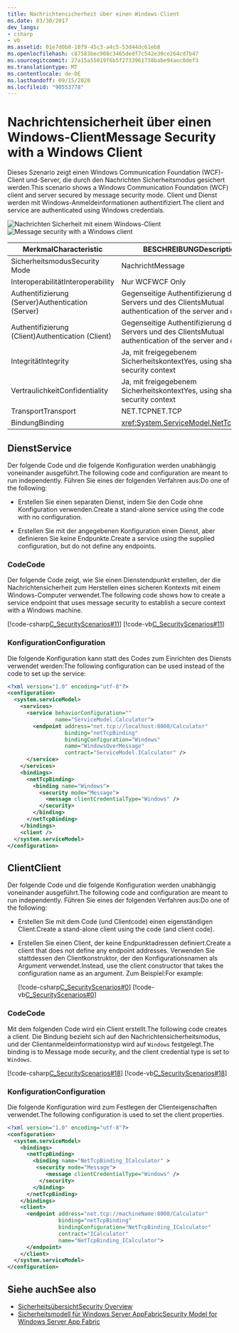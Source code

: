 ```yaml
---
title: Nachrichtensicherheit über einen Windows-Client
ms.date: 03/30/2017
dev_langs:
- csharp
- vb
ms.assetid: 01e7d0b8-10f9-45c3-a4c5-53d44dc61eb8
ms.openlocfilehash: c87583bec908c3465dedf7c542e30ce264cd7b47
ms.sourcegitcommit: 27a15a55019f6b5f2733961738babe94aec0def3
ms.translationtype: MT
ms.contentlocale: de-DE
ms.lasthandoff: 09/15/2020
ms.locfileid: "90553778"
---
```

# <a name="message-security-with-a-windows-client"></a><span data-ttu-id="1d936-102">Nachrichtensicherheit über einen Windows-Client</span><span class="sxs-lookup"><span data-stu-id="1d936-102">Message Security with a Windows Client</span></span>
<span data-ttu-id="1d936-103">Dieses Szenario zeigt einen Windows Communication Foundation (WCF)-Client und-Server, die durch den Nachrichten Sicherheitsmodus gesichert werden.</span><span class="sxs-lookup"><span data-stu-id="1d936-103">This scenario shows a Windows Communication Foundation (WCF) client and server secured by message security mode.</span></span> <span data-ttu-id="1d936-104">Client und Dienst werden mit Windows-Anmeldeinformationen authentifiziert.</span><span class="sxs-lookup"><span data-stu-id="1d936-104">The client and service are authenticated using Windows credentials.</span></span>  
  
 <span data-ttu-id="1d936-105">![Nachrichten Sicherheit mit einem Windows-Client](media/1c8618d4-0005-4022-beb6-32fd087a8c3c.gif "1c8618d4-0005-4022-beb6-32bd087a8c3c")</span><span class="sxs-lookup"><span data-stu-id="1d936-105">![Message security with a Windows client](media/1c8618d4-0005-4022-beb6-32fd087a8c3c.gif "1c8618d4-0005-4022-beb6-32fd087a8c3c")</span></span>  
  
|<span data-ttu-id="1d936-106">Merkmal</span><span class="sxs-lookup"><span data-stu-id="1d936-106">Characteristic</span></span>|<span data-ttu-id="1d936-107">BESCHREIBUNG</span><span class="sxs-lookup"><span data-stu-id="1d936-107">Description</span></span>|  
|--------------------|-----------------|  
|<span data-ttu-id="1d936-108">Sicherheitsmodus</span><span class="sxs-lookup"><span data-stu-id="1d936-108">Security Mode</span></span>|<span data-ttu-id="1d936-109">Nachricht</span><span class="sxs-lookup"><span data-stu-id="1d936-109">Message</span></span>|  
|<span data-ttu-id="1d936-110">Interoperabilität</span><span class="sxs-lookup"><span data-stu-id="1d936-110">Interoperability</span></span>|<span data-ttu-id="1d936-111">Nur WCF</span><span class="sxs-lookup"><span data-stu-id="1d936-111">WCF Only</span></span>|  
|<span data-ttu-id="1d936-112">Authentifizierung (Server)</span><span class="sxs-lookup"><span data-stu-id="1d936-112">Authentication (Server)</span></span>|<span data-ttu-id="1d936-113">Gegenseitige Authentifizierung des Servers und des Clients</span><span class="sxs-lookup"><span data-stu-id="1d936-113">Mutual authentication of the server and client</span></span>|  
|<span data-ttu-id="1d936-114">Authentifizierung (Client)</span><span class="sxs-lookup"><span data-stu-id="1d936-114">Authentication (Client)</span></span>|<span data-ttu-id="1d936-115">Gegenseitige Authentifizierung des Servers und des Clients</span><span class="sxs-lookup"><span data-stu-id="1d936-115">Mutual authentication of the server and client</span></span>|  
|<span data-ttu-id="1d936-116">Integrität</span><span class="sxs-lookup"><span data-stu-id="1d936-116">Integrity</span></span>|<span data-ttu-id="1d936-117">Ja, mit freigegebenem Sicherheitskontext</span><span class="sxs-lookup"><span data-stu-id="1d936-117">Yes, using shared security context</span></span>|  
|<span data-ttu-id="1d936-118">Vertraulichkeit</span><span class="sxs-lookup"><span data-stu-id="1d936-118">Confidentiality</span></span>|<span data-ttu-id="1d936-119">Ja, mit freigegebenem Sicherheitskontext</span><span class="sxs-lookup"><span data-stu-id="1d936-119">Yes, using shared security context</span></span>|  
|<span data-ttu-id="1d936-120">Transport</span><span class="sxs-lookup"><span data-stu-id="1d936-120">Transport</span></span>|<span data-ttu-id="1d936-121">NET.TCP</span><span class="sxs-lookup"><span data-stu-id="1d936-121">NET.TCP</span></span>|  
|<span data-ttu-id="1d936-122">Bindung</span><span class="sxs-lookup"><span data-stu-id="1d936-122">Binding</span></span>|<xref:System.ServiceModel.NetTcpBinding>|  
  
## <a name="service"></a><span data-ttu-id="1d936-123">Dienst</span><span class="sxs-lookup"><span data-stu-id="1d936-123">Service</span></span>  
 <span data-ttu-id="1d936-124">Der folgende Code und die folgende Konfiguration werden unabhängig voneinander ausgeführt.</span><span class="sxs-lookup"><span data-stu-id="1d936-124">The following code and configuration are meant to run independently.</span></span> <span data-ttu-id="1d936-125">Führen Sie eines der folgenden Verfahren aus:</span><span class="sxs-lookup"><span data-stu-id="1d936-125">Do one of the following:</span></span>  
  
- <span data-ttu-id="1d936-126">Erstellen Sie einen separaten Dienst, indem Sie den Code ohne Konfiguration verwenden.</span><span class="sxs-lookup"><span data-stu-id="1d936-126">Create a stand-alone service using the code with no configuration.</span></span>  
  
- <span data-ttu-id="1d936-127">Erstellen Sie mit der angegebenen Konfiguration einen Dienst, aber definieren Sie keine Endpunkte.</span><span class="sxs-lookup"><span data-stu-id="1d936-127">Create a service using the supplied configuration, but do not define any endpoints.</span></span>  
  
### <a name="code"></a><span data-ttu-id="1d936-128">Code</span><span class="sxs-lookup"><span data-stu-id="1d936-128">Code</span></span>  
 <span data-ttu-id="1d936-129">Der folgende Code zeigt, wie Sie einen Dienstendpunkt erstellen, der die Nachrichtensicherheit zum Herstellen eines sicheren Kontexts mit einem Windows-Computer verwendet.</span><span class="sxs-lookup"><span data-stu-id="1d936-129">The following code shows how to create a service endpoint that uses message security to establish a secure context with a Windows machine.</span></span>  
  
 [!code-csharp[C_SecurityScenarios#11](../../../../samples/snippets/csharp/VS_Snippets_CFX/c_securityscenarios/cs/source.cs#11)]
 [!code-vb[C_SecurityScenarios#11](../../../../samples/snippets/visualbasic/VS_Snippets_CFX/c_securityscenarios/vb/source.vb#11)]  
  
### <a name="configuration"></a><span data-ttu-id="1d936-130">Konfiguration</span><span class="sxs-lookup"><span data-stu-id="1d936-130">Configuration</span></span>  
 <span data-ttu-id="1d936-131">Die folgende Konfiguration kann statt des Codes zum Einrichten des Diensts verwendet werden:</span><span class="sxs-lookup"><span data-stu-id="1d936-131">The following configuration can be used instead of the code to set up the service:</span></span>  
  
```xml  
<?xml version="1.0" encoding="utf-8"?>  
<configuration>  
  <system.serviceModel>  
    <services>  
      <service behaviorConfiguration=""  
               name="ServiceModel.Calculator">  
        <endpoint address="net.tcp://localhost:8008/Calculator"  
                  binding="netTcpBinding"  
                  bindingConfiguration="Windows"  
                  name="WindowsOverMessage"  
                  contract="ServiceModel.ICalculator" />  
      </service>  
    </services>  
    <bindings>  
      <netTcpBinding>  
        <binding name="Windows">  
          <security mode="Message">  
            <message clientCredentialType="Windows" />  
          </security>  
        </binding>  
      </netTcpBinding>  
    </bindings>  
    <client />  
  </system.serviceModel>  
</configuration>  
```  
  
## <a name="client"></a><span data-ttu-id="1d936-132">Client</span><span class="sxs-lookup"><span data-stu-id="1d936-132">Client</span></span>  
 <span data-ttu-id="1d936-133">Der folgende Code und die folgende Konfiguration werden unabhängig voneinander ausgeführt.</span><span class="sxs-lookup"><span data-stu-id="1d936-133">The following code and configuration are meant to run independently.</span></span> <span data-ttu-id="1d936-134">Führen Sie eines der folgenden Verfahren aus:</span><span class="sxs-lookup"><span data-stu-id="1d936-134">Do one of the following:</span></span>  
  
- <span data-ttu-id="1d936-135">Erstellen Sie mit dem Code (und Clientcode) einen eigenständigen Client.</span><span class="sxs-lookup"><span data-stu-id="1d936-135">Create a stand-alone client using the code (and client code).</span></span>  
  
- <span data-ttu-id="1d936-136">Erstellen Sie einen Client, der keine Endpunktadressen definiert.</span><span class="sxs-lookup"><span data-stu-id="1d936-136">Create a client that does not define any endpoint addresses.</span></span> <span data-ttu-id="1d936-137">Verwenden Sie stattdessen den Clientkonstruktor, der den Konfigurationsnamen als Argument verwendet.</span><span class="sxs-lookup"><span data-stu-id="1d936-137">Instead, use the client constructor that takes the configuration name as an argument.</span></span> <span data-ttu-id="1d936-138">Zum Beispiel:</span><span class="sxs-lookup"><span data-stu-id="1d936-138">For example:</span></span>  
  
     [!code-csharp[C_SecurityScenarios#0](../../../../samples/snippets/csharp/VS_Snippets_CFX/c_securityscenarios/cs/source.cs#0)]
     [!code-vb[C_SecurityScenarios#0](../../../../samples/snippets/visualbasic/VS_Snippets_CFX/c_securityscenarios/vb/source.vb#0)]  
  
### <a name="code"></a><span data-ttu-id="1d936-139">Code</span><span class="sxs-lookup"><span data-stu-id="1d936-139">Code</span></span>  
 <span data-ttu-id="1d936-140">Mit dem folgenden Code wird ein Client erstellt.</span><span class="sxs-lookup"><span data-stu-id="1d936-140">The following code creates a client.</span></span> <span data-ttu-id="1d936-141">Die Bindung bezieht sich auf den Nachrichtensicherheitsmodus, und der Clientanmeldeinformationstyp wird auf `Windows` festgelegt.</span><span class="sxs-lookup"><span data-stu-id="1d936-141">The binding is to Message mode security, and the client credential type is set to `Windows`.</span></span>  
  
 [!code-csharp[C_SecurityScenarios#18](../../../../samples/snippets/csharp/VS_Snippets_CFX/c_securityscenarios/cs/source.cs#18)]
 [!code-vb[C_SecurityScenarios#18](../../../../samples/snippets/visualbasic/VS_Snippets_CFX/c_securityscenarios/vb/source.vb#18)]  
  
### <a name="configuration"></a><span data-ttu-id="1d936-142">Konfiguration</span><span class="sxs-lookup"><span data-stu-id="1d936-142">Configuration</span></span>  
 <span data-ttu-id="1d936-143">Die folgende Konfiguration wird zum Festlegen der Clienteigenschaften verwendet.</span><span class="sxs-lookup"><span data-stu-id="1d936-143">The following configuration is used to set the client properties.</span></span>  
  
```xml  
<?xml version="1.0" encoding="utf-8"?>  
<configuration>  
  <system.serviceModel>  
    <bindings>  
      <netTcpBinding>  
        <binding name="NetTcpBinding_ICalculator" >  
         <security mode="Message">  
            <message clientCredentialType="Windows" />  
          </security>  
        </binding>  
      </netTcpBinding>  
    </bindings>  
    <client>  
      <endpoint address="net.tcp://machineName:8008/Calculator"
                binding="netTcpBinding"  
                bindingConfiguration="NetTcpBinding_ICalculator"  
                contract="ICalculator"  
                name="NetTcpBinding_ICalculator">
      </endpoint>  
    </client>  
  </system.serviceModel>  
</configuration>  
```  
  
## <a name="see-also"></a><span data-ttu-id="1d936-144">Siehe auch</span><span class="sxs-lookup"><span data-stu-id="1d936-144">See also</span></span>

- [<span data-ttu-id="1d936-145">Sicherheitsübersicht</span><span class="sxs-lookup"><span data-stu-id="1d936-145">Security Overview</span></span>](security-overview.md)
- <span data-ttu-id="1d936-146">[Sicherheitsmodell für Windows Server AppFabric](/previous-versions/appfabric/ee677202(v=azure.10))</span><span class="sxs-lookup"><span data-stu-id="1d936-146">[Security Model for Windows Server App Fabric](/previous-versions/appfabric/ee677202(v=azure.10))</span></span>
